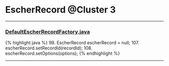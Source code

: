 # EscherRecord @Cluster 3

***

### [DefaultEscherRecordFactory.java](https://searchcode.com/codesearch/view/97383906/)
{% highlight java %}
98. EscherRecord escherRecord = null;
107. escherRecord.setRecordId(recordId);
108. escherRecord.setOptions(options);
{% endhighlight %}

***

